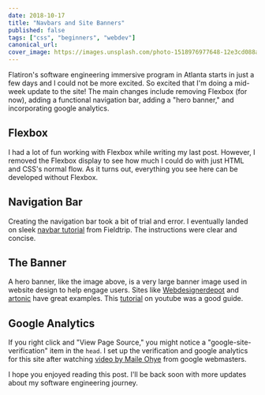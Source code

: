 ```yaml
---
date: 2018-10-17
title: "Navbars and Site Banners"
published: false
tags: ["css", "beginners", "webdev"]
canonical_url:
cover_image: https://images.unsplash.com/photo-1518976977648-12e3cd088aae?ixlib=rb-1.2.1&ixid=eyJhcHBfaWQiOjEyMDd9&auto=format&fit=crop&w=4650&q=80
---
```


Flatiron's software engineering immersive program in Atlanta starts in just a few days and I could not be more excited. So excited that I'm doing a mid-week update to the site! The main changes include removing Flexbox (for now), adding a functional navigation bar, adding a "hero banner," and incorporating google analytics.

## Flexbox

I had a lot of fun working with Flexbox while writing my last post. However, I removed the Flexbox display to see how much I could do with just HTML and CSS's normal flow. As it turns out, everything you see here can be developed without Flexbox.

## Navigation Bar

Creating the navigation bar took a bit of trial and error. I eventually landed on sleek [navbar tutorial](https://wearefieldtrip.com/journal/css-horizontal-navigation-bar/) from Fieldtrip. The instructions were clear and concise.

## The Banner

A hero banner, like the image above, is a very large banner image used in website design to help engage users. Sites like [Webdesignerdepot](https://www.webdesignerdepot.com/) and [artonic](https://www.artonicweb.com/learn/hero-images/) have great examples. This [tutorial](https://www.youtube.com/watch?v=tb_EwQOa_ao) on youtube was a good guide.

## Google Analytics

If you right click and "View Page Source," you might notice a "google-site-verification" item in the `head`. I set up the verification and google analytics for this site after watching [video by Maile Ohye](https://www.youtube.com/watch?v=El3IZFGERbM) from google webmasters.

I hope you enjoyed reading this post. I'll be back soon with more updates about my software engineering journey.

